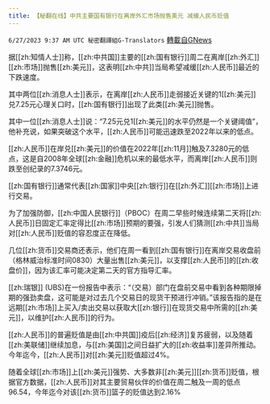 ```yaml
---
title: 【秘翻在线】中共主要国有银行在离岸外汇市场抛售美元 减缓人民币贬值
---
```

`6/27/2023 9:37 AM UTC 秘密翻譯組G-Translators` [轉載自GNews](https://gnews.org/articles/1416127)

据[[zh:知情人士]]称，[[zh:中共国]]主要的[[zh:国有银行]]周二在离岸[[zh:外汇]][[zh:市场]]抛售[[zh:美元]]，这表明[[zh:中共]]当局希望减缓[[zh:人民币]]最近的下跌速度。

其中两位[[zh:消息人士]]表示，在离岸[[zh:人民币]]走弱接近关键的1[[zh:美元]]兑7.25元心理关口时，[[zh:国有银行]]出现了此类[[zh:美元]]抛售。

其中一位[[zh:消息人士]]说：“7.25元兑1[[zh:美元]]的水平仍然是一个关键阈值”，他补充说，如果突破这个水平，[[zh:人民币]]可能迅速跌至2022年以来的低点。

[[zh:人民币]]在岸兑[[zh:美元]]的价值在2022年[[zh:11月]]触及7.3280元的低点，这是自2008年全球[[zh:金融]]危机以来的最低水平，而离岸[[zh:人民币]]则跌至创纪录的7.3746元。

[[zh:国有银行]]通常代表[[zh:国家]]中央[[zh:银行]]在[[zh:外汇]][[zh:市场]]上进行交易。

为了加强防御，[[zh:中国人民银行]]（PBOC）在周二早些时候连续第二天将[[zh:人民币]]日固定汇率定得比[[zh:市场]]预期的要强，引发人们猜测[[zh:中共]]当局对[[zh:人民币]]贬值的容忍度正在降低。

几位[[zh:货币]]交易商还表示，他们在周一看到[[zh:国有银行]]在离岸交易收盘前（格林威治标准时间0830）大量出售[[zh:美元]]，以支撑[[zh:人民币]]的[[zh:收盘价]]，因为该汇率可能决定第二天的官方指导汇率。

[[zh:瑞银]] (UBS)在一份报告中表示：“（交易）部门在盘前交易中看到各种期限掉期的强劲卖盘，这可能是对过去几个交易日的现货干预进行冲销。”该报告指的是在远期[[zh:市场]]上买入/卖出交易以获取大[[zh:银行]]在现货交易中所需的[[zh:美元]]，以维护[[zh:人民币]]的行为。

[[zh:人民币]]的普遍贬值是由[[zh:中共国]]疫后[[zh:经济]]复苏疲弱，以及随着[[zh:美联储]]继续加息，与[[zh:美国]]之间日益扩大的[[zh:收益率]]差异所推动。今年迄今，[[zh:人民币]]对[[zh:美元]]贬值超过4%。

随着全球[[zh:市场]]上[[zh:美元]]强势、大多数非[[zh:美元]][[zh:货币]]贬值，根据官方数据，[[zh:人民币]]对其主要贸易伙伴的价值在周二触及一周的低点96.54，今年迄今对该[[zh:货币]]篮子的贬值达到2.16%
